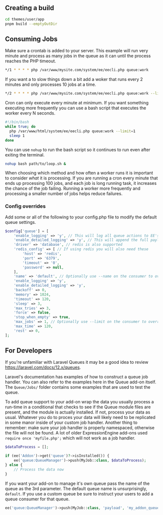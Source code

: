 
## Creating a build

```bash
cd themes/user/app
pnpm build --emptyOutDir
```

## Consuming Jobs

Make sure a crontab is added to your server. This example will run very minute and process as many jobs
in the queue as it can until the process reaches the PHP timeout.

```bash
*/1 * * * * php /var/www/mysite.com/system/ee/eecli.php queue:work
```

If you want a to slow things down a bit add a woker that runs every 2 minutes and only processes 10 jobs at a time.
     
```bash
*/2 * * * * php /var/www/mysite.com/system/ee/eecli.php queue:work --limit=10
```  

Cron can only execute every minute at minimum. If you want something executing more frequently you can use a bash 
script that executes the worker every N seconds.

```bash
#!/bin/bash
while true; do
  php /var/www/html/system/ee/eecli.php queue:work --limit=1
  sleep 1
done
```

You can use `nohup` to run the bash script so it continues to run even after exiting the terminal.

```bash
nohup bash path/to/loop.sh &
```

When choosing which method and how often a worker runs it is important to consider _what_ it is processing. If you are running
a cron every minute that ends up processing 100 jobs, and each job is long running task, it increases the chance of
the job failing. Running a worker more frequently and processing a smaller number of jobs helps reduce failures.

### Config overrides

Add some or all of the following to your config.php file to modify the default queue settings.

```php
$config['queue'] = [
    'enable_logging' => 'y', // This will log all queue actions to EE's Developer log. It's best to keep this off unless you need to debug something.
    'enable_detailed_logging' => 'y', // This will append the full payload and stack trace (if applicable) to processed jobs.
    'driver' => 'database', // redis is also supported
    'redis_config' => [ // If using redis you will also need these
        'host' => 'redis',
        'port' => '6379',
        'timeout' => '0',
        'password' => null,
    ],
    'name' => 'default', // Optionally use --name on the consumer to override this value at run time. 
    'enable_logging' => 'y',
    'enable_detailed_logging' => 'y',
    'backoff' => 0,
    'memory' => 1024,
    'timeout' => 120,
    'sleep' => 3,
    'max_tries' => 3,
    'force' => false,
    'stop_when_empty' => true,
    'max_jobs' => 1, // Optionally use --limit on the consumer to override this value at run time. 
    'max_time' => 120,
    'rest' => 0,
];
```

## For Developers

If you're unfamiliar with Laravel Queues it may be a good idea to review https://laravel.com/docs/12.x/queues.

Laravel's documentation has examples of how to construct a queue job handler. You can also refer to the examples here
in the Queue add-on itself. The `Queue/Jobs/` folder contains some examples that are used to test the queue.

To add queue support to your add-on wrap the data you usually process a run-time in a conditional that checks to see
if the Queue module files are present, and the module is actually installed. If not, process your data as usual. 
Whatever you do to proces your data will likely need to be replicated in some manor inside of your custom job handler.
Another thing to remember: make sure your job handler is properly namespaced, otherwise the file will not be found.
A lot of older ExpressionEngine add-ons used `require once 'myfile.php';` which will not work as a job handler.

```php
$dataToProcess = [];

if (ee('Addon')->get('queue')?->isInstalled()) {
    ee('queue:QueueManager')->push(MyJob::class, $dataToProcess);
} else {
    // Process the data now
}

```

If you want your add-on to manage it's own queue pass the name of the queue as the 3rd parameter. The default queue name
is unsurprisingly, `default`. If you use a custom queue be sure to instruct your users to add a queue consumer for that queue.

```php
ee('queue:QueueManager')->push(MyJob::class, 'payload', 'my_addon_queue')
```
